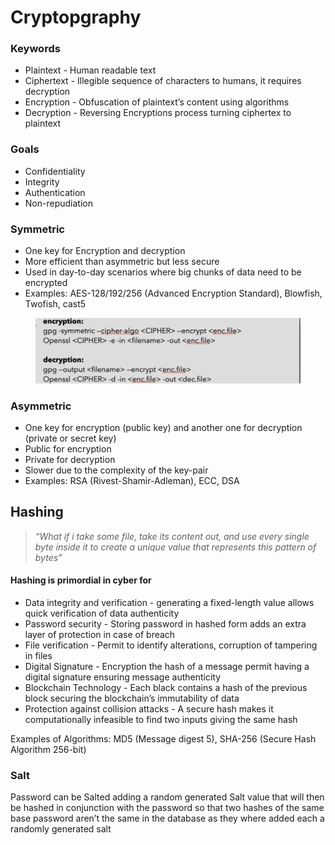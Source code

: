 # Cryptopgraphy

### Keywords

* Plaintext - Human readable text
* Ciphertext - Illegible sequence of characters to humans, it requires decryption
* Encryption - Obfuscation of plaintext’s content using algorithms
* Decryption - Reversing Encryptions process turning ciphertex to plaintext

### Goals

* Confidentiality
* Integrity
* Authentication
* Non-repudiation

### Symmetric

* One key for Encryption and decryption
* More efficient than asymmetric but less secure
* Used in day-to-day scenarios where big chunks of data need to be encrypted
* Examples: AES-128/192/256 (Advanced Encryption Standard), Blowfish, Twofish, cast5

<figure><img src="../.gitbook/assets/image (4).png" alt=""><figcaption></figcaption></figure>

### Asymmetric

* One key for encryption (public key) and another one for decryption (private or secret key)
* Public for encryption
* Private for decryption
* Slower due to the complexity of the key-pair
* Examples: RSA (Rivest-Shamir-Adleman), ECC, DSA

## Hashing

> _“What if i take some file, take its content out, and use every single byte inside it to create a unique value that represents this pattern of bytes”_

#### Hashing is primordial in cyber for

* Data integrity and verification - generating a fixed-length value allows quick verification of data authenticity
* Password security - Storing password in hashed form adds an extra layer of protection in case of breach
* File verification - Permit to identify alterations, corruption of tampering in files
* Digital Signature - Encryption the hash of a message permit having a digital signature ensuring message authenticity
* Blockchain Technology - Each black contains a hash of the previous block securing the blockchain’s immutability of data
* Protection against collision attacks - A secure hash makes it computationally infeasible to find two inputs giving the same hash

Examples of Algorithms: MD5 (Message digest 5), SHA-256 (Secure Hash Algorithm 256-bit)

### Salt

Password can be Salted adding a random generated Salt value that will then be hashed in conjunction with the password so that two hashes of the same base password aren’t the same in the database as they where added each a randomly generated salt

